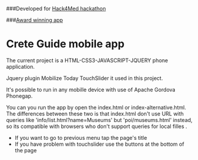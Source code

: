 ###Developed for [Hack4Med hackathon](https://twitter.com/hack4medcrete)

###[Award winning app](https://twitter.com/Hack4MedCrete/status/468359399434895360)

Crete Guide mobile app
=======
The current project is a HTML-CSS3-JAVASCRIPT-JQUERY phone application. 

Jquery plugin Mobilize Today TouchSlider it used in this project.

It's possible to run in any mobille device with use of Apache Gordova Phonegap.

You can you run the app by open the index.html or index-alternative.html. The differences between these two is that index.html don't use URL with queries like 'info/list.html?name=Museums' but 'poi/museums.html' instead, so its compatible with browsers who don't support queries for local filles .

- If you want to go to previous menu tap the page's title
- If you have problem with touchslider use the buttons at the bottom of the page
